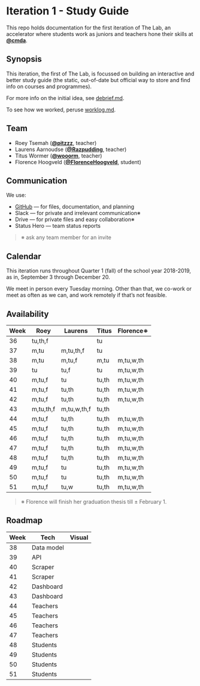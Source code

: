 # Iteration 1 - Study Guide

This repo holds documentation for the first iteration of The Lab, an accelerator
where students work as juniors and teachers hone their skills at [**@cmda**][cmda].

## Synopsis

This iteration, the first of The Lab, is focussed on building an interactive
and better study guide (the static, out-of-date but official way to store and
find info on courses and programmes).

For more info on the initial idea, see [debrief.md][debrief].

To see how we worked, peruse [worklog.md][worklog].

## Team

*   Roey Tsemah ([**@pitzzz**][pitzzz], teacher)
*   Laurens Aarnoudse ([**@Razpudding**][razpudding], teacher)
*   Titus Wormer ([**@wooorm**][wooorm], teacher)
*   Florence Hoogveld ([**@FlorenceHoogveld**][florencehoogveld], student)

## Communication

We use:

*   [GitHub][gh] — for files, documentation, and planning
*   Slack — for private and irrelevant communication※
*   Drive — for private files and easy collaboration※
*   Status Hero — team status reports

> ※ ask any team member for an invite

## Calendar

This iteration runs throughout Quarter 1 (fall) of the school year 2018-2019,
as in, September 3 through December 20.

We meet in person every Tuesday morning.
Other than that, we co-work or meet as often as we can, and work remotely if
that’s not feasible.

## Availability

| Week | Roey      | Laurens     | Titus | Florence※ |
| ---- | --------- | ----------- | ----- | --------- |
| 36   | tu,th,f   |             | tu    |           |
| 37   | m,tu      | m,tu,th,f   | tu    |           |
| 38   | m,tu      | m,tu,f      | m,tu  | m,tu,w,th |
| 39   | tu        | tu,f        | tu    | m,tu,w,th |
| 40   | m,tu,f    | tu          | tu,th | m,tu,w,th |
| 41   | m,tu,f    | tu,th       | tu,th | m,tu,w,th |
| 42   | m,tu,f    | tu,th       | tu,th | m,tu,w,th |
| 43   | m,tu,th,f | m,tu,w,th,f | tu,th |           |
| 44   | m,tu,f    | tu,th       | tu,th | m,tu,w,th |
| 45   | m,tu,f    | tu,th       | tu,th | m,tu,w,th |
| 46   | m,tu,f    | tu,th       | tu,th | m,tu,w,th |
| 47   | m,tu,f    | tu,th       | tu,th | m,tu,w,th |
| 48   | m,tu,f    | tu,th       | tu,th | m,tu,w,th |
| 49   | m,tu,f    | tu          | tu,th | m,tu,w,th |
| 50   | m,tu,f    | tu          | tu,th | m,tu,w,th |
| 51   | m,tu,f    | tu,w        | tu,th | m,tu,w,th |

> ※ Florence will finish her graduation thesis till ± February 1.

## Roadmap

| Week | Tech       | Visual |
| ---- | ---------- | ------ |
| 38   | Data model |        |
| 39   | API        |        |
| 40   | Scraper    |        |
| 41   | Scraper    |        |
| 42   | Dashboard  |        |
| 43   | Dashboard  |        |
| 44   | Teachers   |        |
| 45   | Teachers   |        |
| 46   | Teachers   |        |
| 47   | Teachers   |        |
| 48   | Students   |        |
| 49   | Students   |        |
| 50   | Students   |        |
| 51   | Students   |        |

[cmda]: https://github.com/cmda

[florencehoogveld]: https://github.com/florencehoogveld

[pitzzz]: https://github.com/pitzzz

[razpudding]: https://github.com/razpudding

[wooorm]: https://github.com/wooorm

[gh]: https://github.com/cmda-the-lab

[debrief]: debrief.md

[worklog]: worklog.md
